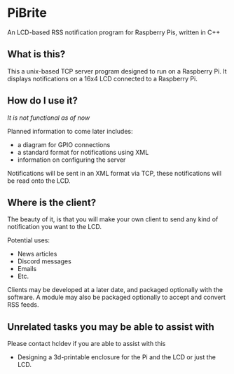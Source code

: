 # PiBrite
An LCD-based RSS notification program for Raspberry Pis, written in C++

## What is this?
This a unix-based TCP server program designed to run on a Raspberry Pi. It displays notifications on a 16x4 LCD connected to a Raspberry Pi.

## How do I use it?
*It is not functional as of now*

Planned information to come later includes:
- a diagram for GPIO connections
- a standard format for notifications using XML
- information on configuring the server

Notifications will be sent in an XML format via TCP, these notifications will be read onto the LCD.

## Where is the client?
The beauty of it, is that you will make your own client to send any kind of notification you want to the LCD.

Potential uses:
- News articles
- Discord messages
- Emails
- Etc.

Clients may be developed at a later date, and packaged optionally with the software.
A module may also be packaged optionally to accept and convert RSS feeds.

## Unrelated tasks you may be able to assist with
Please contact hcldev if you are able to assist with this
- Designing a 3d-printable enclosure for the Pi and the LCD or just the LCD.
